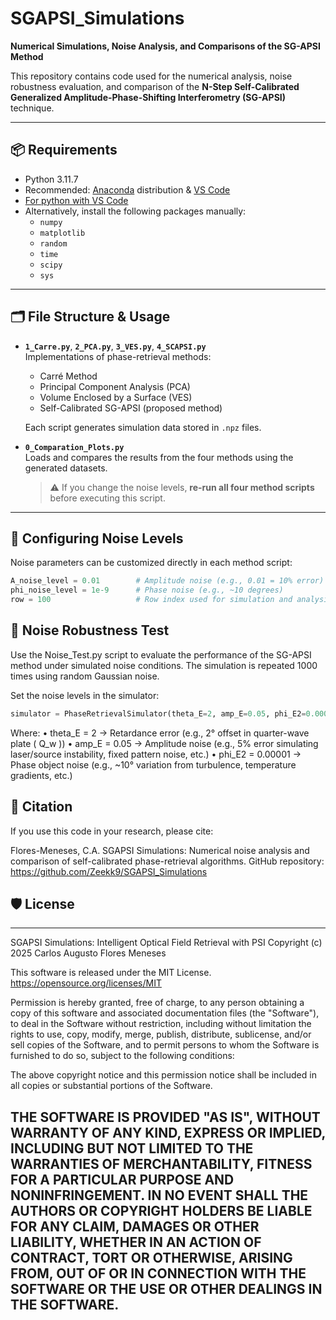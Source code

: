 # SGAPSI_Simulations

**Numerical Simulations, Noise Analysis, and Comparisons of the SG-APSI Method**

This repository contains code used for the numerical analysis, noise robustness evaluation, and comparison of the **N-Step Self-Calibrated Generalized Amplitude-Phase-Shifting Interferometry (SG-APSI)** technique.

---

## 📦 Requirements

- Python 3.11.7  
- Recommended: [Anaconda](https://www.anaconda.com/) distribution & [VS Code](https://code.visualstudio.com/)
- [For python with VS Code](https://code.visualstudio.com/docs/python/python-tutorial)
- Alternatively, install the following packages manually:
  - `numpy`
  - `matplotlib`
  - `random`
  - `time`
  - `scipy`
  - `sys`

---

## 🗂 File Structure & Usage

- **`1_Carre.py`**, **`2_PCA.py`**, **`3_VES.py`**, **`4_SCAPSI.py`**  
  Implementations of phase-retrieval methods:
  - Carré Method
  - Principal Component Analysis (PCA)
  - Volume Enclosed by a Surface (VES)
  - Self-Calibrated SG-APSI (proposed method)

  Each script generates simulation data stored in `.npz` files.

- **`0_Comparation_Plots.py`**  
  Loads and compares the results from the four methods using the generated datasets.  
  > ⚠️ If you change the noise levels, **re-run all four method scripts** before executing this script.

---

## 🔧 Configuring Noise Levels

Noise parameters can be customized directly in each method script:

```python
A_noise_level = 0.01        # Amplitude noise (e.g., 0.01 = 10% error)
phi_noise_level = 1e-9      # Phase noise (e.g., ~10 degrees)
row = 100                   # Row index used for simulation and analysis
```

## 🧪 Noise Robustness Test

Use the Noise_Test.py script to evaluate the performance of the SG-APSI method under simulated noise conditions. The simulation is repeated 1000 times using random Gaussian noise.

Set the noise levels in the simulator:
```python
simulator = PhaseRetrievalSimulator(theta_E=2, amp_E=0.05, phi_E2=0.00001)
```
Where:
	•	theta_E = 2 → Retardance error (e.g., 2° offset in quarter-wave plate ( Q_w ))
	•	amp_E = 0.05 → Amplitude noise (e.g., 5% error simulating laser/source instability, fixed pattern noise, etc.)
	•	phi_E2 = 0.00001 → Phase object noise (e.g., ~10° variation from turbulence, temperature gradients, etc.)
 
## 📘 Citation

If you use this code in your research, please cite:

Flores-Meneses, C.A.
SGAPSI Simulations: Numerical noise analysis and comparison of self-calibrated phase-retrieval algorithms.
GitHub repository: https://github.com/Zeekk9/SGAPSI_Simulations

## 🛡 License
----------------------------------------------------------------------
SGAPSI Simulations: Intelligent Optical Field Retrieval with PSI
Copyright (c) 2025 Carlos Augusto Flores Meneses

This software is released under the MIT License.
https://opensource.org/licenses/MIT

Permission is hereby granted, free of charge, to any person obtaining
a copy of this software and associated documentation files (the "Software"),
to deal in the Software without restriction, including without limitation the
rights to use, copy, modify, merge, publish, distribute, sublicense, and/or
sell copies of the Software, and to permit persons to whom the Software is
furnished to do so, subject to the following conditions:

The above copyright notice and this permission notice shall be included
in all copies or substantial portions of the Software.

THE SOFTWARE IS PROVIDED "AS IS", WITHOUT WARRANTY OF ANY KIND,
EXPRESS OR IMPLIED, INCLUDING BUT NOT LIMITED TO THE WARRANTIES OF
MERCHANTABILITY, FITNESS FOR A PARTICULAR PURPOSE AND NONINFRINGEMENT.
IN NO EVENT SHALL THE AUTHORS OR COPYRIGHT HOLDERS BE LIABLE FOR ANY CLAIM,
DAMAGES OR OTHER LIABILITY, WHETHER IN AN ACTION OF CONTRACT, TORT OR OTHERWISE,
ARISING FROM, OUT OF OR IN CONNECTION WITH THE SOFTWARE OR THE USE OR OTHER
DEALINGS IN THE SOFTWARE.
----------------------------------------------------------------------
